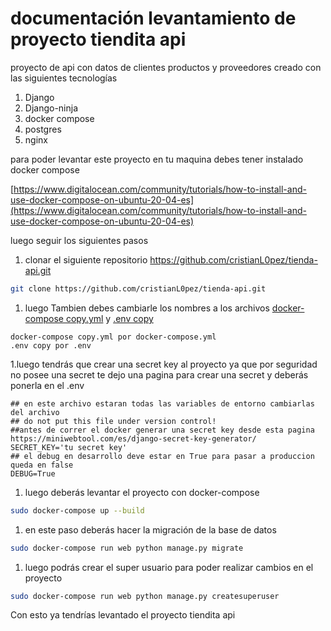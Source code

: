 # documentación levantamiento de proyecto tiendita api

proyecto de api con datos de clientes productos y proveedores creado con las siguientes tecnologías

1. Django
2. Django-ninja
3. docker compose 
4. postgres
5. nginx

para poder levantar este proyecto en tu maquina debes tener instalado docker compose 

[https://www.digitalocean.com/community/tutorials/how-to-install-and-use-docker-compose-on-ubuntu-20-04-es](https://www.digitalocean.com/community/tutorials/how-to-install-and-use-docker-compose-on-ubuntu-20-04-es)

luego seguir los siguientes pasos

1. clonar el siguiente repositorio  https://github.com/cristianL0pez/tienda-api.git

       

```bash
git clone https://github.com/cristianL0pez/tienda-api.git
```

1. luego Tambien debes cambiarle los nombres a los archivos [docker-compose copy.yml](https://github.com/cristianL0pez/tienda-api/blob/main/docker-compose%20copy.yml) y [.env copy](https://github.com/cristianL0pez/tienda-api/blob/main/.env%20copy)

```
docker-compose copy.yml por docker-compose.yml
.env copy por .env
```

1.luego tendrás que  crear una secret key al proyecto ya que por seguridad no posee una secret te dejo una pagina para crear una secret  y deberás ponerla en el  .env  

```
## en este archivo estaran todas las variables de entorno cambiarlas del archivo
## do not put this file under version control!
##antes de correr el docker generar una secret key desde esta pagina https://miniwebtool.com/es/django-secret-key-generator/
SECRET_KEY='tu secret key'
## el debug en desarrollo deve estar en True para pasar a produccion  queda en false
DEBUG=True
```

1. luego deberás levantar el proyecto con docker-compose

```bash
sudo docker-compose up --build
```

1. en este paso deberás hacer la migración de la base de datos

```bash
sudo docker-compose run web python manage.py migrate
```

1. luego podrás  crear el super usuario para poder realizar cambios en el proyecto

```bash
sudo docker-compose run web python manage.py createsuperuser
```

Con esto ya tendrías levantado el proyecto tiendita api
